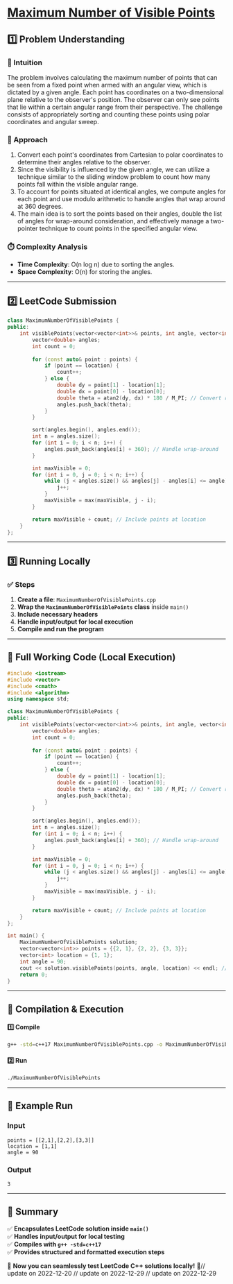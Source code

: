 # **[Maximum Number of Visible Points](https://leetcode.com/problems/maximum-number-of-visible-points/description/)**  

## **1️⃣ Problem Understanding**  
### **📌 Intuition**  
The problem involves calculating the maximum number of points that can be seen from a fixed point when armed with an angular view, which is dictated by a given angle. Each point has coordinates on a two-dimensional plane relative to the observer's position. The observer can only see points that lie within a certain angular range from their perspective. The challenge consists of appropriately sorting and counting these points using polar coordinates and angular sweep.

### **🚀 Approach**  
1. Convert each point's coordinates from Cartesian to polar coordinates to determine their angles relative to the observer.
2. Since the visibility is influenced by the given angle, we can utilize a technique similar to the sliding window problem to count how many points fall within the visible angular range.
3. To account for points situated at identical angles, we compute angles for each point and use modulo arithmetic to handle angles that wrap around at 360 degrees.
4. The main idea is to sort the points based on their angles, double the list of angles for wrap-around consideration, and effectively manage a two-pointer technique to count points in the specified angular view.

### **⏱️ Complexity Analysis**  
- **Time Complexity**: O(n log n) due to sorting the angles.  
- **Space Complexity**: O(n) for storing the angles.

---  

## **2️⃣ LeetCode Submission**  
```cpp
class MaximumNumberOfVisiblePoints {
public:
    int visiblePoints(vector<vector<int>>& points, int angle, vector<int>& location) {
        vector<double> angles;
        int count = 0;
        
        for (const auto& point : points) {
            if (point == location) {
                count++;
            } else {
                double dy = point[1] - location[1];
                double dx = point[0] - location[0];
                double theta = atan2(dy, dx) * 180 / M_PI; // Convert radians to degrees
                angles.push_back(theta);
            }
        }

        sort(angles.begin(), angles.end());
        int n = angles.size();
        for (int i = 0; i < n; i++) {
            angles.push_back(angles[i] + 360); // Handle wrap-around
        }

        int maxVisible = 0;
        for (int i = 0, j = 0; i < n; i++) {
            while (j < angles.size() && angles[j] - angles[i] <= angle) {
                j++;
            }
            maxVisible = max(maxVisible, j - i);
        }

        return maxVisible + count; // Include points at location
    }
};
```  

---  

## **3️⃣ Running Locally**  
### **✅ Steps**  
1. **Create a file**: `MaximumNumberOfVisiblePoints.cpp`  
2. **Wrap the `MaximumNumberOfVisiblePoints` class** inside `main()`  
3. **Include necessary headers**  
4. **Handle input/output for local execution**  
5. **Compile and run the program**  

---  

## **📝 Full Working Code (Local Execution)**  
```cpp
#include <iostream>
#include <vector>
#include <cmath>
#include <algorithm>
using namespace std;

class MaximumNumberOfVisiblePoints {
public:
    int visiblePoints(vector<vector<int>>& points, int angle, vector<int>& location) {
        vector<double> angles;
        int count = 0;
        
        for (const auto& point : points) {
            if (point == location) {
                count++;
            } else {
                double dy = point[1] - location[1];
                double dx = point[0] - location[0];
                double theta = atan2(dy, dx) * 180 / M_PI; // Convert radians to degrees
                angles.push_back(theta);
            }
        }

        sort(angles.begin(), angles.end());
        int n = angles.size();
        for (int i = 0; i < n; i++) {
            angles.push_back(angles[i] + 360); // Handle wrap-around
        }

        int maxVisible = 0;
        for (int i = 0, j = 0; i < n; i++) {
            while (j < angles.size() && angles[j] - angles[i] <= angle) {
                j++;
            }
            maxVisible = max(maxVisible, j - i);
        }

        return maxVisible + count; // Include points at location
    }
};

int main() {
    MaximumNumberOfVisiblePoints solution;
    vector<vector<int>> points = {{2, 1}, {2, 2}, {3, 3}};
    vector<int> location = {1, 1};
    int angle = 90;
    cout << solution.visiblePoints(points, angle, location) << endl; // Expected output: 3
    return 0;
}
```  

---  

## **🔧 Compilation & Execution**  
#### **1️⃣ Compile**  
```bash
g++ -std=c++17 MaximumNumberOfVisiblePoints.cpp -o MaximumNumberOfVisiblePoints
```  

#### **2️⃣ Run**  
```bash
./MaximumNumberOfVisiblePoints
```  

---  

## **🎯 Example Run**  
### **Input**  
```
points = [[2,1],[2,2],[3,3]]
location = [1,1]
angle = 90
```  
### **Output**  
```
3
```  

---  

## **📌 Summary**  
✅ **Encapsulates LeetCode solution inside `main()`**  
✅ **Handles input/output for local testing**  
✅ **Compiles with `g++ -std=c++17`**  
✅ **Provides structured and formatted execution steps**  

🚀 **Now you can seamlessly test LeetCode C++ solutions locally!** 🚀// update on 2022-12-20
// update on 2022-12-29
// update on 2022-12-29
